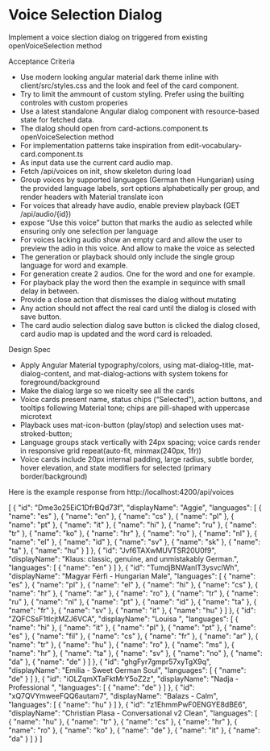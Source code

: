# Voice Selection Dialog

Implement a voice slection dialog on triggered from existing openVoiceSelection method

Acceptance Criteria

- Use modern looking angular material dark theme inline with client/src/styles.css and the look and feel of the card component.
- Try to limit the ammount of custom styling. Prefer using the builting controles with custom properies
- Use a latest standalone Angular dialog component with resource-based state for fetched data.
- The dialog should open from card-actions.component.ts openVoiceSelection method
- For implementation patterns take inspiration from edit-vocabulary-card.component.ts
- As input data use the current card audio map.
- Fetch /api/voices on init, show skeleton during load
- Group voices by supported languages (German then Hungarian) using the provided language labels, sort options alphabetically per group, and render headers with Material translate icon
- For voices that already have audio, enable preview playback (GET /api/audio/{id})
- expose “Use this voice” button that marks the audio as selected while ensuring only one selection per language
- For voices lacking audio show an empty card and allow the user to preview the adio in this voice. And allow to make the voice as selected
- The generation or playback should only include the single group language for word and example.
- For generation create 2 audios. One for the word and one for example.
- For playback play the word then the example in sequince with small delay in between.
- Provide a close action that dismisses the dialog without mutating 
- Any action should not affect the real card until the dialog is closed with save button.
- The card audio selection dialog save button  is clicked the dialog closed, card audio map is updated and the word card is reloaded.


Design Spec

- Apply Angular Material typography/colors, using mat-dialog-title, mat-dialog-content, and mat-dialog-actions with system tokens for foreground/background 
- Make the dialog large so we nicelty see all the cards
- Voice cards present name, status chips (“Selected”), action buttons, and tooltips following Material tone; chips are pill-shaped with uppercase microtext
- Playback uses mat-icon-button (play/stop) and selection uses mat-stroked-button; 
- Language groups stack vertically with 24px spacing; voice cards render in responsive grid repeat(auto-fit, minmax(240px, 1fr))
- Voice cards include 20px internal padding, large radius, subtle border, hover elevation, and state modifiers for selected (primary border/background)

Here is the example response from http://localhost:4200/api/voices

[
    {
        "id": "Dme3o25EiC1DfrBQd73f",
        "displayName": "Aggie",
        "languages": [
            {
                "name": "es"
            },
            {
                "name": "en"
            },
            {
                "name": "cs"
            },
            {
                "name": "pl"
            },
            {
                "name": "pt"
            },
            {
                "name": "it"
            },
            {
                "name": "hi"
            },
            {
                "name": "ru"
            },
            {
                "name": "tr"
            },
            {
                "name": "ko"
            },
            {
                "name": "hr"
            },
            {
                "name": "ro"
            },
            {
                "name": "nl"
            },
            {
                "name": "el"
            },
            {
                "name": "id"
            },
            {
                "name": "sv"
            },
            {
                "name": "sk"
            },
            {
                "name": "ta"
            },
            {
                "name": "hu"
            }
        ]
    },
    {
        "id": "Jvf6TAXwMUVTSR20U0f9",
        "displayName": "Klaus: classic, genuine, and unmistakably German.",
        "languages": [
            {
                "name": "en"
            }
        ]
    },
    {
        "id": "TumdjBNWanlT3ysvclWh",
        "displayName": "Magyar Férfi - Hungarian Male",
        "languages": [
            {
                "name": "es"
            },
            {
                "name": "pl"
            },
            {
                "name": "el"
            },
            {
                "name": "hi"
            },
            {
                "name": "cs"
            },
            {
                "name": "hr"
            },
            {
                "name": "ar"
            },
            {
                "name": "ro"
            },
            {
                "name": "tr"
            },
            {
                "name": "ru"
            },
            {
                "name": "nl"
            },
            {
                "name": "pt"
            },
            {
                "name": "id"
            },
            {
                "name": "ta"
            },
            {
                "name": "fr"
            },
            {
                "name": "sv"
            },
            {
                "name": "it"
            },
            {
                "name": "hu"
            }
        ]
    },
    {
        "id": "ZQFCSsF1tIcjtMZJ6VCA",
        "displayName": "Louisa ",
        "languages": [
            {
                "name": "hi"
            },
            {
                "name": "it"
            },
            {
                "name": "pl"
            },
            {
                "name": "pt"
            },
            {
                "name": "es"
            },
            {
                "name": "fil"
            },
            {
                "name": "cs"
            },
            {
                "name": "fr"
            },
            {
                "name": "ar"
            },
            {
                "name": "tr"
            },
            {
                "name": "hu"
            },
            {
                "name": "ro"
            },
            {
                "name": "ms"
            },
            {
                "name": "hr"
            },
            {
                "name": "ta"
            },
            {
                "name": "sv"
            },
            {
                "name": "no"
            },
            {
                "name": "da"
            },
            {
                "name": "de"
            }
        ]
    },
    {
        "id": "ghgFyr7gmpr57xyTgX9q",
        "displayName": "Emilia - Sweet German Soul",
        "languages": [
            {
                "name": "de"
            }
        ]
    },
    {
        "id": "iOLZqmXTaFktMrY5oZ2z",
        "displayName": "Nadja - Professional ",
        "languages": [
            {
                "name": "de"
            }
        ]
    },
    {
        "id": "xQ7QVYmweeFQQ6autam7",
        "displayName": "Balazs -  Calm",
        "languages": [
            {
                "name": "hu"
            }
        ]
    },
    {
        "id": "z1EhmmPwF0ENGYE8dBE6",
        "displayName": "Christian Plasa - Conversational v2 Clean",
        "languages": [
            {
                "name": "hu"
            },
            {
                "name": "tr"
            },
            {
                "name": "cs"
            },
            {
                "name": "hr"
            },
            {
                "name": "ro"
            },
            {
                "name": "ko"
            },
            {
                "name": "de"
            },
            {
                "name": "it"
            },
            {
                "name": "da"
            }
        ]
    }
]
